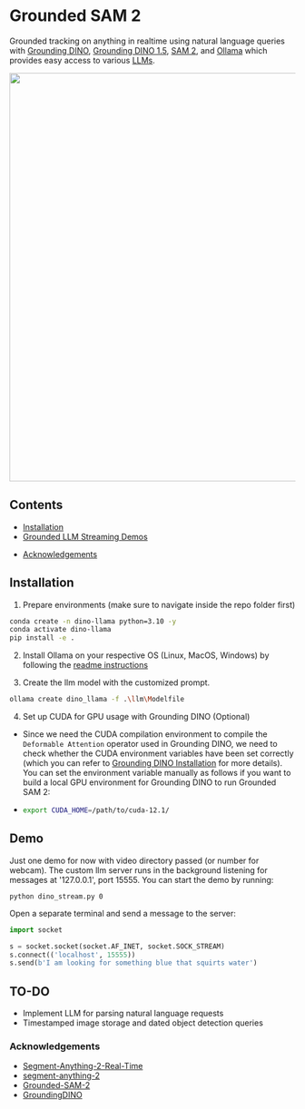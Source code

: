 # Grounded SAM 2
Grounded tracking on anything in realtime using natural language queries with [Grounding DINO](https://arxiv.org/abs/2303.05499), [Grounding DINO 1.5](https://arxiv.org/abs/2405.10300), [SAM 2](https://arxiv.org/abs/2408.00714), and [Ollama](https://github.com/ollama/ollama) which provides easy access to various [LLMs](https://arxiv.org/abs/2307.06435).


<div align=center>

<p align="center">
<img src="./assets/dino-stream.gif" width="720">
</p>

</div>


## Contents
- [Installation](#installation)
- [Grounded LLM Streaming Demos](#demo)
<!--- [Citation](#citation) -->
- [Acknowledgements](#acknowledgements)



## Installation

1. Prepare environments (make sure to navigate inside the repo folder first)

```bash
conda create -n dino-llama python=3.10 -y
conda activate dino-llama
pip install -e .
```
<!--
#2. Download the pretrained `SAM 2` checkpoints:

```bash
cd checkpoints
bash download_ckpts.sh
```
- (Optional) 'Grounding DINO' checkpoints should be automatically installed through first-time usage of the model within `transformers` but if you want to install them locally.
     ```bash
     mkdir gdino_checkpoints
     cd gdino_checkpoints
     bash download_ckpts.sh
    ```
-->
2. Install Ollama on your respective OS (Linux, MacOS, Windows) by following the [readme instructions](https://github.com/ollama/ollama)


3. Create the llm model with the customized prompt.
```bash
ollama create dino_llama -f .\llm\Modelfile
```


4. Set up CUDA for GPU usage with Grounding DINO (Optional)

  -  Since we need the CUDA compilation environment to compile the `Deformable Attention` operator used in Grounding DINO, we need to check whether the CUDA environment variables have been set correctly (which you can refer to [Grounding DINO Installation](https://github.com/IDEA-Research/GroundingDINO?tab=readme-ov-file#hammer_and_wrench-install) for more details). You can set the environment variable manually as follows if you want to build a local GPU environment for Grounding DINO to run Grounded SAM 2:

  - ```bash
    export CUDA_HOME=/path/to/cuda-12.1/
    ```

## Demo

Just one demo for now with video directory passed (or number for webcam). The custom llm server runs in the background listening for messages at '127.0.0.1', port 15555. You can start the demo by running:
```
python dino_stream.py 0 
```

Open a separate terminal and send a message to the server:
```python
import socket

s = socket.socket(socket.AF_INET, socket.SOCK_STREAM)
s.connect(('localhost', 15555))
s.send(b'I am looking for something blue that squirts water')
```

## TO-DO
* Implement LLM for parsing natural language requests
* Timestamped image storage and dated object detection queries
<!--
### Citation

If you find this project helpful for your research, please consider citing the following BibTeX entry.

```BibTex
@misc{ravi2024sam2segmentimages,
      title={SAM 2: Segment Anything in Images and Videos}, 
      author={Nikhila Ravi and Valentin Gabeur and Yuan-Ting Hu and Ronghang Hu and Chaitanya Ryali and Tengyu Ma and Haitham Khedr and Roman Rädle and Chloe Rolland and Laura Gustafson and Eric Mintun and Junting Pan and Kalyan Vasudev Alwala and Nicolas Carion and Chao-Yuan Wu and Ross Girshick and Piotr Dollár and Christoph Feichtenhofer},
      year={2024},
      eprint={2408.00714},
      archivePrefix={arXiv},
      primaryClass={cs.CV},
      url={https://arxiv.org/abs/2408.00714}, 
}

@article{liu2023grounding,
  title={Grounding dino: Marrying dino with grounded pre-training for open-set object detection},
  author={Liu, Shilong and Zeng, Zhaoyang and Ren, Tianhe and Li, Feng and Zhang, Hao and Yang, Jie and Li, Chunyuan and Yang, Jianwei and Su, Hang and Zhu, Jun and others},
  journal={arXiv preprint arXiv:2303.05499},
  year={2023}
}

@misc{ren2024grounding,
      title={Grounding DINO 1.5: Advance the "Edge" of Open-Set Object Detection}, 
      author={Tianhe Ren and Qing Jiang and Shilong Liu and Zhaoyang Zeng and Wenlong Liu and Han Gao and Hongjie Huang and Zhengyu Ma and Xiaoke Jiang and Yihao Chen and Yuda Xiong and Hao Zhang and Feng Li and Peijun Tang and Kent Yu and Lei Zhang},
      year={2024},
      eprint={2405.10300},
      archivePrefix={arXiv},
      primaryClass={cs.CV}
}

@misc{ren2024grounded,
      title={Grounded SAM: Assembling Open-World Models for Diverse Visual Tasks}, 
      author={Tianhe Ren and Shilong Liu and Ailing Zeng and Jing Lin and Kunchang Li and He Cao and Jiayu Chen and Xinyu Huang and Yukang Chen and Feng Yan and Zhaoyang Zeng and Hao Zhang and Feng Li and Jie Yang and Hongyang Li and Qing Jiang and Lei Zhang},
      year={2024},
      eprint={2401.14159},
      archivePrefix={arXiv},
      primaryClass={cs.CV}
}

@article{kirillov2023segany,
  title={Segment Anything}, 
  author={Kirillov, Alexander and Mintun, Eric and Ravi, Nikhila and Mao, Hanzi and Rolland, Chloe and Gustafson, Laura and Xiao, Tete and Whitehead, Spencer and Berg, Alexander C. and Lo, Wan-Yen and Doll{\'a}r, Piotr and Girshick, Ross},
  journal={arXiv:2304.02643},
  year={2023}
}

@misc{jiang2024trex2,
      title={T-Rex2: Towards Generic Object Detection via Text-Visual Prompt Synergy}, 
      author={Qing Jiang and Feng Li and Zhaoyang Zeng and Tianhe Ren and Shilong Liu and Lei Zhang},
      year={2024},
      eprint={2403.14610},
      archivePrefix={arXiv},
      primaryClass={cs.CV}
}
```
-->

### Acknowledgements
- [Segment-Anything-2-Real-Time](https://github.com/Gy920/segment-anything-2-real-time)
- [segment-anything-2](https://github.com/facebookresearch/segment-anything-2)
- [Grounded-SAM-2](https://github.com/IDEA-Research/Grounded-SAM-2)
- [GroundingDINO](https://github.com/IDEA-Research/GroundingDINO)

